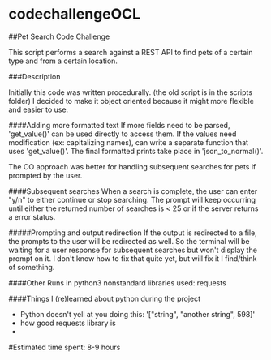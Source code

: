 # codechallengeOCL

##Pet Search Code Challenge

This script performs a search against a REST API to find pets of a certain type
and from a certain location.

###Description

Initially this code was written procedurally. (the old script is in the scripts folder)
I decided to make it object oriented because it might more flexible and easier to use.

####Adding more formatted text
If more fields need to be parsed, 'get_value()' can be used directly to access them.
If the values need modification (ex: capitalizing names), can write a separate function
that uses 'get_value()'. The final formatted prints take place in 'json_to_normal()'.

The OO approach was better for handling subsequent searches for pets if prompted by the user.

####Subsequent searches
When a search is complete, the user can enter "y/n" to either continue or stop searching.
The prompt will keep occurring until either the returned number of searches is < 25 or
if the server returns a error status.

#####Prompting and output redirection
If the output is redirected to a file, the prompts to the user will be redirected as well.
So the terminal will be waiting for a user response for subsequent searches but won't
display the prompt on it. I don't know how to fix that quite yet, but will fix it I
find/think of something.

####Other
Runs in python3
nonstandard libraries used: requests

####Things I (re)learned about python during the project
- Python doesn't yell at you doing this: '["string", "another string", 598]'
- how good requests library is
- 


#Estimated time spent: 8-9 hours

